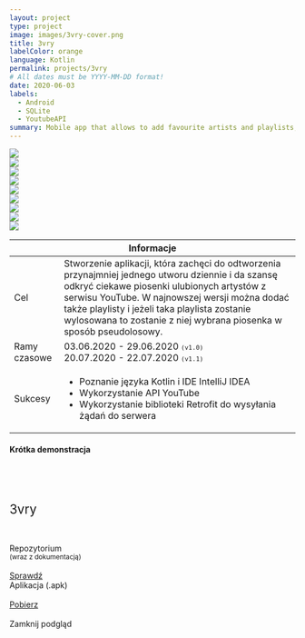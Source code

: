 ```yaml
---
layout: project
type: project
image: images/3vry-cover.png
title: 3vry
labelColor: orange
language: Kotlin
permalink: projects/3vry
# All dates must be YYYY-MM-DD format!
date: 2020-06-03
labels:
  - Android
  - SQLite
  - YoutubeAPI
summary: Mobile app that allows to add favourite artists and playlists, receive one suggestion per day from YouTube service and play it.
---
```


<div class="ui centered grid">
  <div class="four wide column clickable" onclick="showModalWithImage(this)"><img class="ui small image" src="../images/oval.svg" data-echo="../images/3vry-page-1.png"></div>
  <div class="four wide column clickable" onclick="showModalWithImage(this)"><img class="ui small image" src="../images/oval.svg" data-echo="../images/3vry-page-2.png"></div>
  <div class="four wide column clickable" onclick="showModalWithImage(this)"><img class="ui small image" src="../images/oval.svg" data-echo="../images/3vry-page-3.png"></div>
  <div class="four wide column clickable" onclick="showModalWithImage(this)"><img class="ui small image" src="../images/oval.svg" data-echo="../images/3vry-page-4.png"></div>
  <div class="four wide column clickable" onclick="showModalWithImage(this)"><img class="ui small image" src="../images/oval.svg" data-echo="../images/3vry-page-5.png"></div>
  <div class="four wide column clickable" onclick="showModalWithImage(this)"><img class="ui small image" src="../images/oval.svg" data-echo="../images/3vry-page-6.png"></div>
  <div class="four wide column clickable" onclick="showModalWithImage(this)"><img class="ui small image" src="../images/oval.svg" data-echo="../images/3vry-page-7.png"></div>
  <div class="four wide column clickable" onclick="showModalWithImage(this)"><img class="ui small image" src="../images/oval.svg" data-echo="../images/3vry-page-8.png"></div>
  <div class="four wide column clickable" onclick="showModalWithImage(this)"><img class="ui small image" src="../images/oval.svg" data-echo="../images/3vry-page-9.png"></div>
</div>

<table class="ui celled striped tablet stackable table">
  <thead>
    <tr><th colspan="3">
      Informacje
    </th>
  </tr></thead>
  <tbody>
    <tr>
      <td>
        <i class="info circle icon"></i> Cel
      </td>
      <td class="justify-text font-balooChettan2">Stworzenie aplikacji, która zachęci do odtworzenia przynajmniej jednego utworu dziennie i da szansę odkryć ciekawe piosenki ulubionych artystów z serwisu YouTube. W najnowszej wersji można dodać także playlisty i jeżeli taka playlista zostanie wylosowana to zostanie z niej wybrana piosenka w sposób pseudolosowy.</td>
    </tr>
    <tr>
      <td class="collapsing">
        <i class="clock icon"></i> Ramy czasowe
      </td>
      <td class="font-balooChettan2">
      03.06.2020 - 29.06.2020 <kbd><small>(v1.0)</small></kbd><br/>
      20.07.2020 - 22.07.2020 <kbd><small>(v1.1)</small></kbd>
      </td>
    </tr>
    <tr>
      <td>
        <i class="star icon"></i> Sukcesy
      </td>
      <td>
        <ul class="font-balooChettan2">
          <li>Poznanie języka Kotlin i IDE IntelliJ IDEA</li>
          <li>Wykorzystanie API YouTube</li>  
		  <li>Wykorzystanie biblioteki Retrofit do wysyłania żądań do serwera</li>
        </ul>
      </td>
    </tr>
  </tbody>
</table>

<h4>Krótka demonstracja</h4>

<div class="ui embed" data-source="youtube" data-id="ZJ2wglKpu5M" > </div> 

<br>

<div class="ui placeholder segment">
  <div class="ui one column stackable center aligned grid">
    <p style="font-size: 160%; padding: 5% 0% 5% 0%;">3vry</p>
  </div>
  <div class="ui two column stackable center aligned grid">
    <div class="middle aligned row">
      <div class="column">
        <div class="ui icon header font-balooChettan2">
          <i class="github icon"></i>
          Repozytorium<br/>
          <small>(wraz z dokumentacją)</small>
        </div>
        <br>
        <a href="https://github.com/trolit/3vry" target="_blank">
        <div class="ui animated kotlin button" onclick="this.blur();" tabindex="0">
          <div class="visible content font-balooChettan2">Sprawdź</div>
          <div class="hidden content">
            <i class="right arrow icon"></i>
          </div>
        </div>
        </a>
      </div>
      <div class="column">
        <div class="ui icon header font-balooChettan2">
          <i class="android icon"></i>
          Aplikacja (.apk)
        </div>
        <br>
        <a href="https://github.com/trolit/3vry/releases/download/v1.1/3vry_1.1.apk" target="_blank">
        <div class="ui animated kotlin button" onclick="this.blur();" tabindex="0">
          <div class="visible content font-balooChettan2">Pobierz</div>
          <div class="hidden content">
            <i class="right arrow icon"></i>
          </div>
        </div>
        </a>
      </div>
    </div>
  </div>
</div>

<!-- Image Modal -->
<div class="tiny modal">
  <div class="image content">
    <div class="ui medium image">
      <img id="imgPlaceholder" src="">
    </div>
  </div>
  <br/>
  <div class="actions">
    <div class="ui kotlin left labeled icon button">
      Zamknij podgląd
      <i class="file image icon"></i>
    </div>
  </div>
</div>